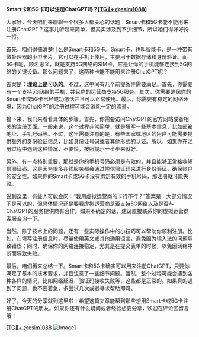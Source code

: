 **Smart卡和5G卡可以注册ChatGPT吗？[[TG💪+ @esim1088](https://t.me/s/esim1088)]**

大家好，今天咱们来聊聊一个很多人都关心的话题：Smart卡和5G卡能不能用来注册ChatGPT？这事儿听起来简单，但其实涉及到不少细节，所以咱们得好好捋一捋。

首先，咱们得搞清楚什么是Smart卡和5G卡。Smart卡，也叫智能卡，是一种带有微处理器的小型卡片，它可以在手机上使用，主要用于数据存储和身份验证。而5G卡呢，顾名思义，就是支持5G网络的SIM卡，它是让你的手机能够连接到5G网络的关键设备。那么问题来了，这两种卡能不能用来注册ChatGPT呢？

答案是：**理论上是可以的**。不过，这中间有几个前提条件需要满足。首先，你需要有一个支持5G网络的手机，并且你的运营商支持5G服务。其次，你需要确保你的Smart卡或5G卡已经成功激活并且可以正常使用。最后，你需要有稳定的网络环境，因为ChatGPT的注册过程可能会消耗一定的流量。

接下来，我们来看看具体的步骤。首先，你需要访问ChatGPT的官方网站或者相关的注册页面。一般来说，这个过程非常简单，就是填写一些基本信息，比如邮箱地址、手机号码等。不过，这里需要注意的是，有些国家或地区的用户可能需要提供额外的身份验证信息，比如身份证号码或者其他形式的认证。所以，如果你在注册过程中遇到这种情况，不要慌，按照提示一步步来就好。

另外，有一点特别重要，那就是你的手机号码必须是有效的，并且能够正常接收短信验证码。这是因为很多在线服务都会通过短信验证码来进行身份验证，确保账户的安全性。如果你的Smart卡或5G卡没有绑定有效的手机号码，那注册就可能失败。

说到这里，有些人可能会问：“我用虚拟运营商的卡行不行？”答案是：大部分情况下是可以的，但具体情况还是要看虚拟运营商是否支持5G网络以及是否与ChatGPT的服务提供商有合作。如果不确定的话，建议直接联系你的虚拟运营商客服咨询一下。

当然，除了技术上的问题，还有一些实际操作中的小技巧可以帮助你顺利注册。比如，在填写注册信息时，尽量使用英文或其他通用语言，避免因为输入法的问题导致错误；同时，确保你的网络连接稳定，尤其是在提交表单的时候，以免因网络中断而导致失败。

最后，咱们再来总结一下。Smart卡和5G卡确实可以用来注册ChatGPT，只要你满足了基本的技术要求，并且注意了一些细节问题。当然，整个过程可能会遇到各种各样的情况，比如网络延迟、验证码接收失败等，这些都是正常的。如果真的遇到了问题，也不要着急，多尝试几次或者寻求帮助即可。

好了，今天的分享就到这里啦！希望这篇文章能帮到那些想用Smart卡或5G卡注册ChatGPT的朋友。如果你还有什么疑问或者经验想要分享，欢迎在评论区留言哦！

[[TG💪+ @esim1088](https://t.me/s/esim1088) ![Image](https://i.postimg.cc/4NQfJmqS/Snipaste-2025-05-13-00-14-12.png)]